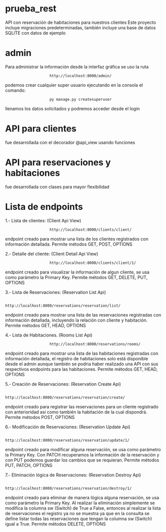 # prueba_rest
 API con reservación de habitaciones para nuestros clientes
 Este proyecto incluye migraciones predeterminadas, también incluye una base de datos SQLITE con datos de ejemplo

 # admin
 Para administrar la información desde la interfaz gráfica se uso la ruta

                        http://localhost:8000/admin/

 podemos crear cualquier super usuario ejecutando en la consola el comando:

                        py manage.py createsuperuser

 llenamos los datos solicitados y podremos acceder desde el login

# API para clientes
 fue desarrollada con el decorador @api_view usando funciones

# API para reservaciones y habitaciones
 fue desarrollada con clases para mayor flexibilidad

# Lista de endpoints

1.- Lista de clientes: (Client Api View)

                        http://localhost:8000/clients/client/

 endpoint creado para mostrar una lista de los clientes registrados con información detallada.
 Permite métodos GET, POST, OPTIONS

2.- Detalle del cliente: (Client Detail Api View)

                        http://localhost:8000/clients/client/1/

 endpoint creado para visualizar la información de algun cliente, se usa como parámetro la Primary Key.
 Permite métodos GET, DELETE, PUT, OPTIONS

3.- Lista de Reservaciones: (Reservation List Api)

                        http://localhost:8000/reservations/reservation/list/

 endpoint creado para mostrar una lista de las reservaciones registradas con información detallada, incluyendo la relación con cliente y habitación.
 Permite métodos GET, HEAD, OPTIONS

4.- Lista de Habitaciones. (Rooms List Api)

                        http://localhost:8000/reservations/rooms/

 endpoint creado para mostrar una lista de las habitaciones registradas con información detallada, el registro de habitaciones solo está disponible desde el admin aunque también se podria haber realizado una API con sus respectivos endpoints para las habitaciones.
 Permite métodos GET, HEAD, OPTIONS

5.- Creación de Reservaciones: (Reservation Create Api)

                        http://localhost:8000/reservations/reservation/create/

 endpoint creado para registrar las reservaciones para un cliente registrado con anterioridad asi como también la habitación de la cual dispondrá.
 Permite métodos POST, OPTIONS

6.- Modificación de Reservaciones: (Reservation Update Api)

                        http://localhost:8000/reservations/reservation/update/1/

 endpoint creado para modificar alguna reservación, se usa como parámetro la Primary Key.
 Con PATCH recuperamos la información de la reservación y con PUT podemos guardar los cambios que se requieran.
 Permite métodos PUT, PATCH, OPTIONS


7.- Eliminación lógica de Reservaciones: (Reservation Destroy Api)

                        http://localhost:8000/reservations/reservation/destroy/1/

 endpoint creado para eliminar de manera lógica alguna reservación, se usa como parámetro la Primary Key.
 Al realizar la eliminación simplemente se modifica la columna sw (Switch) de True a False, entonces al realizar la lista de reservaciones el registro ya no se muestra ya que en la consulta se define listar todas las reservaciones que tengan la columna sw (Switch) igual a True.
 Permite métodos DELETE, OPTIONS
